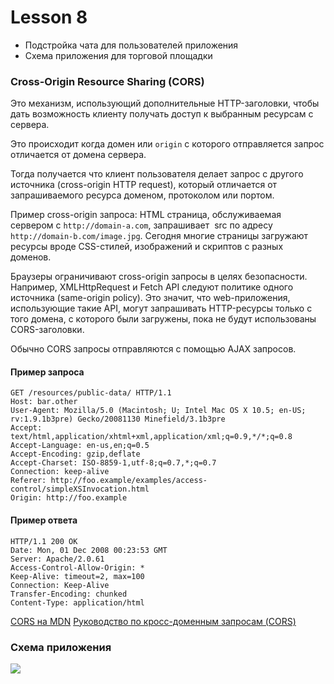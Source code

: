 # Lesson 8

- Подстройка чата для пользователей приложения
- Схема приложения для торговой площадки


### Cross-Origin Resource Sharing (CORS) 

Это механизм, использующий дополнительные HTTP-заголовки, чтобы дать возможность клиенту получать доступ  к выбранным ресурсам с сервера. 

Это происходит когда домен или `origin` с которого отправляется запрос отличается от домена сервера. 

Тогда получается что клиент пользователя делает запрос с другого источника (cross-origin HTTP request), который отличается от запрашиваемого ресурса доменом, протоколом или портом.

Пример cross-origin запроса: HTML страница, обслуживаемая сервером с `http://domain-a.com`, запрашивает <img> src по адресу `http://domain-b.com/image.jpg`. Сегодня многие страницы загружают ресурсы вроде CSS-стилей, изображений и скриптов с разных доменов.

Браузеры ограничивают cross-origin запросы в целях безопасности. Например, XMLHttpRequest и Fetch API следуют политике одного источника (same-origin policy). Это значит, что web-приложения, использующие такие API, могут запрашивать HTTP-ресурсы только с того домена, с которого были загружены, пока не будут использованы CORS-заголовки.

Обычно CORS запросы отправляются с помощью AJAX запросов.

#### Пример запроса
```
GET /resources/public-data/ HTTP/1.1
Host: bar.other
User-Agent: Mozilla/5.0 (Macintosh; U; Intel Mac OS X 10.5; en-US; rv:1.9.1b3pre) Gecko/20081130 Minefield/3.1b3pre
Accept: text/html,application/xhtml+xml,application/xml;q=0.9,*/*;q=0.8
Accept-Language: en-us,en;q=0.5
Accept-Encoding: gzip,deflate
Accept-Charset: ISO-8859-1,utf-8;q=0.7,*;q=0.7
Connection: keep-alive
Referer: http://foo.example/examples/access-control/simpleXSInvocation.html
Origin: http://foo.example
```

#### Пример ответа
```
HTTP/1.1 200 OK
Date: Mon, 01 Dec 2008 00:23:53 GMT
Server: Apache/2.0.61 
Access-Control-Allow-Origin: *
Keep-Alive: timeout=2, max=100
Connection: Keep-Alive
Transfer-Encoding: chunked
Content-Type: application/html
```


[CORS на MDN](https://developer.mozilla.org/ru/docs/Web/HTTP/CORS)
[Руководство по кросс-доменным запросам (CORS)](https://grishaev.me/cors)

### Схема приложения
<img src="./images/REST-scheme.jpg" />

